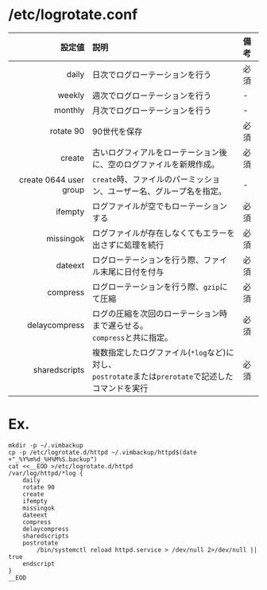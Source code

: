 # /etc/logrotate.conf
|                 設定値|説明                                                                                                 |備考|
|----------------------:|:----------------------------------------------------------------------------------------------------|:---|
|                  daily|日次でログローテーションを行う                                                                       |必須|
|                 weekly|週次でログローテーションを行う                                                                       |-   |
|                monthly|月次でログローテーションを行う                                                                       |-   |
|              rotate 90|90世代を保存                                                                                         |必須|
|                 create|古いログフィアルをローテーション後に、空のログファイルを新規作成。                                   |必須|
| create 0644 user group|`create`時、ファイルのパーミッション、ユーザー名、グループ名を指定。                                 |-   |
|                ifempty|ログファイルが空でもローテーションする                                                               |必須|
|              missingok|ログファイルが存在しなくてもエラーを出さずに処理を続行                                               |必須|
|                dateext|ログローテーションを行う際、ファイル末尾に日付を付与                                                 |必須|
|               compress|ログローテーションを行う際、`gzip`にて圧縮                                                           |必須|
|          delaycompress|ログの圧縮を次回のローテーション時まで遅らせる。<br>`compress`と共に指定。                           |必須|
|          sharedscripts|複数指定したログファイル(`*log`など)に対し、<br>`postrotate`または`prerotate`で記述したコマンドを実行|必須|


# Ex.
    mkdir -p ~/.vimbackup
    cp -p /etc/logrotate.d/httpd ~/.vimbackup/httpd$(date +"_%Y%m%d_%H%M%S.backup")
    cat <<__EOD >/etc/logrotate.d/httpd
    /var/log/httpd/*log {
        daily
        rotate 90
        create
        ifempty
        missingok
        dateext
        compress
        delaycompress
        sharedscripts
        postrotate
            /bin/systemctl reload httpd.service > /dev/null 2>/dev/null || true
        endscript
    }
    __EOD

